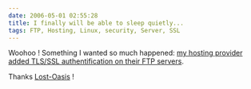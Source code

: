 ```yaml
---
date: 2006-05-01 02:55:28
title: I finally will be able to sleep quietly...
tags: FTP, Hosting, Linux, security, Server, SSL
---
```


Woohoo ! Something I wanted so much happened: [my hosting provider added TLS/SSL authentification on their FTP servers](http://news.lost-oasis.net/article.php?id=1121&group=oasis.lost.support#1121).

Thanks [Lost-Oasis](http://www.lost-oasis.fr) !
